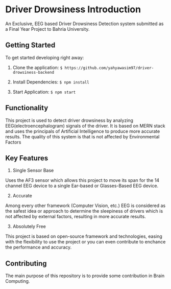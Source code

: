 # Driver Drowsiness Introduction 

An Exclusive, EEG based Driver Drowsiness Detection system submitted as a Final Year Project to Bahria University.

## Getting Started

To get started developing right away:

1. Clone the application:
`$ https://github.com/yahyawasim97/driver-drowsiness-backend`

2. Install Dependencies:
`$ npm install`

2. Start Application:
`$ npm start`

## Functionality

This project is used to detect driver drowsiness by analyzing EEG(electroencephalogram) signals of the driver. It is based on MERN stack and uses the principals of Artificial Intelligence to produce more accurate results. The quality of this system is that is not affected by Environmental Factors

## Key Features

1. Single Sensor Base

Uses the AF3 sensor which allows this project to move its span for the 14 channel EEG device to a single Ear-based or Glasses-Based EEG device.

2. Accurate

Among every other framework (Computer Vision, etc.) EEG is considered as the safest idea or approach to determine the sleepiness of drivers which is not affected by external factors, resulting in more accurate results.

3. Absolutely Free

This project is based on open-source framework and technologies, easing with the flexibility to use the project or you can even contribute to enchance the performance and accuracy.

## Contributing
The main purpose of this repository is to provide some contribution in Brain Computing.
